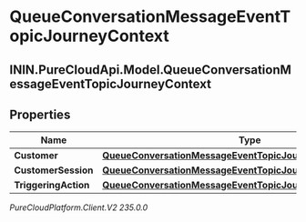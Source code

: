 # QueueConversationMessageEventTopicJourneyContext

## ININ.PureCloudApi.Model.QueueConversationMessageEventTopicJourneyContext

## Properties

|Name | Type | Description | Notes|
|------------ | ------------- | ------------- | -------------|
| **Customer** | [**QueueConversationMessageEventTopicJourneyCustomer**](QueueConversationMessageEventTopicJourneyCustomer) |  | [optional] |
| **CustomerSession** | [**QueueConversationMessageEventTopicJourneyCustomerSession**](QueueConversationMessageEventTopicJourneyCustomerSession) |  | [optional] |
| **TriggeringAction** | [**QueueConversationMessageEventTopicJourneyAction**](QueueConversationMessageEventTopicJourneyAction) |  | [optional] |



_PureCloudPlatform.Client.V2 235.0.0_
